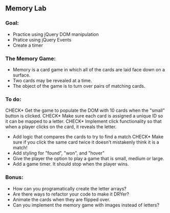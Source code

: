 ## Memory Lab

### Goal:
* Practice using jQuery DOM manipulation
* Pratice using jQuery Events
* Create a timer

### The Memory Game:
* Memory is a card game in which all of the cards are laid face down on a surface.
* Two cards may be revealed at a time.
* The object of the game is to turn over pairs of matching cards.

### To do:
CHECK* Get the game to populate the DOM with 10 cards when the "small" button is clicked.
CHECK* Make sure each card is assigned a unique ID so it can be mapped to a letter.
CHECK* Implement click functionality so that when a player clicks on the card, it reveals the letter.
* Add logic that compares the cards to try to find a match
CHECK* Make sure if you click the same card twice it doesn't mistakenly think it is a match!
* Add styling for "found", "won", and "hover"
* Give the player the option to play a game that is small, medium or large.
* Add a game timer. It should stop when the player wins.

### Bonus:
* How can you programatically create the letter arrays?
* Are there ways to refactor your code to make it DRYer?
* Animate the cards when they are flipped over.
* Can you implement the memory game with images instead of letters?